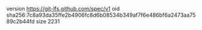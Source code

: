 version https://git-lfs.github.com/spec/v1
oid sha256:7c8a93da35ffe2b4906fc8d6b08534b349af7f6e486bf6a2473aa7589c2b44fd
size 2231
